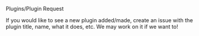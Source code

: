 Plugins/Plugin Request

If you would like to see a new plugin added/made, create an issue with the plugin title, name, what it does, etc. We may work on it if we want to!
